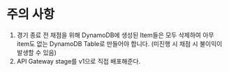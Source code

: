 # 주의 사항 # 
1. 경기 종료 전 채점을 위해 DynamoDB에 생성된 Item들은 모두 삭제하여 아무 item도 없는 DynamoDB Table로 만들어야 합니다. (미진행 시 채점 시 불이익이 발생할 수 있음)
2. API Gateway stage를 v1으로 직접 배포해준다.
